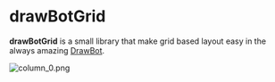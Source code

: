 # drawBotGrid

**drawBotGrid** is a small library that make grid based layout easy in the always amazing [DrawBot](https://www.drawbot.com).

![column_0.png](/drawBotGrid/doc/columns_0.png)